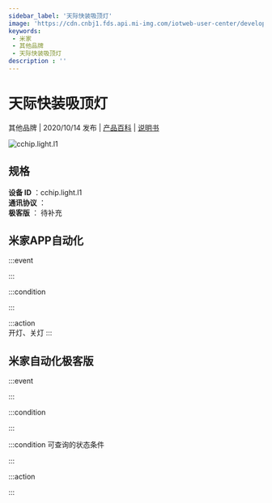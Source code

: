 ```yaml
---
sidebar_label: '天际快装吸顶灯'
image: 'https://cdn.cnbj1.fds.api.mi-img.com/iotweb-user-center/developer_1679047722468Jd2JFcqJ.png?GalaxyAccessKeyId=AKVGLQWBOVIRQ3XLEW&Expires=9223372036854775807&Signature=R7HZKmA7fuBCFIevhndJffZQ/RY='
keywords: 
 - 米家
 - 其他品牌
 - 天际快装吸顶灯
description : ''
---
```

# 天际快装吸顶灯

其他品牌 | 2020/10/14 发布 | [产品百科](https://home.mi.com/webapp/content/baike/product/index.html?model=cchip.light.l1/) | [说明书](https://home.mi.com/views/introduction.html?model=cchip.light.l1&region=cn)

![cchip.light.l1](https://cdn.cnbj1.fds.api.mi-img.com/iotweb-user-center/developer_1679047722468Jd2JFcqJ.png?GalaxyAccessKeyId=AKVGLQWBOVIRQ3XLEW&Expires=9223372036854775807&Signature=R7HZKmA7fuBCFIevhndJffZQ/RY=)

## 规格  
> 
**设备 ID** ：cchip.light.l1  
**通讯协议** ：  
**极客版**  ： 待补充 


## 米家APP自动化  

:::event  

:::

:::condition  

:::

:::action   
开灯、关灯
:::

## 米家自动化极客版  

:::event  

:::

:::condition  

:::

:::condition 可查询的状态条件  

:::

:::action  

:::

        
